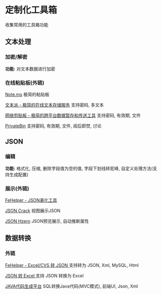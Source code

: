 # 定制化工具箱

收集常用的工具箱功能

## 文本处理


### 加密/解密

**功能:** 对文本数据进行加密

### 在线粘贴板(外链)

[Note.ms](https://note.ms) 极简的粘贴板

[文本派 - 极简的在线文本存储服务](https://txtpad.cn/)  支持密码, 多文本

[网络剪贴板 - 极简的跨平台数据暂存和传送工具](https://netcut.cn/) 支持密码, 有效期, 文件

[PrivateBin](https://bin.appinn.net/)  支持密码, 有效期, 文件, 阅后即焚, 讨论

## JSON

### 编辑

**功能:** 格式化, 压缩, 删除字段值为空的值, 字段下划线转驼峰, 自定义处理方法(支持生成配置)

### 展示(外链)

[FeHelper - JSON美化工具](https://www.baidufe.com/fehelper/json-format/index.html)

[JSON Crack](https://jsoncrack.com/editor)  视图展示JSON

[JSON Hzero](https://jsonhero.io/)  JSON预览展示, 自动推断属性



## 数据转换

### 外链

[FeHelper - Excel/CVS 转 JSON ](https://www.baidufe.com/fehelper/index/index.html) 支持转为 JSON, Xml, MySQL, Html

[JSON 转 Excel ](https://tooltt.com/json2excel/) 支持 JSON 转换为 Excel

[JAVA代码生成平台](http://java.bejson.com/generator/) SQL转换Java代码(MVC模式), 前端UI, Json, Xml
